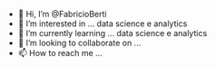 - 👋 Hi, I’m @FabricioBerti
- 👀 I’m interested in ... data science e analytics
- 🌱 I’m currently learning ... data science e analytics
- 💞️ I’m looking to collaborate on ...
- 📫 How to reach me ...

<!---
FabricioBerti/FabricioBerti is a ✨ special ✨ repository because its `README.md` (this file) appears on your GitHub profile.
You can click the Preview link to take a look at your changes.
--->
